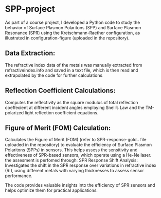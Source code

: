 # SPP-project
As part of a course project, I developed a Python code to study the behavior of Surface Plasmon Polaritons (SPP) and Surface Plasmon Resonance (SPR) using the Kretschmann-Raether configuration, as illustrated in configuration-figure (uploaded in the repository).

## Data Extraction:
The refractive index data of the metals was manually extracted from refractiveindex.info and saved in a text file, which is then read and extrapolated by the code for further calculations.
## Reflection Coefficient Calculations:
Computes the reflectivity as the square modulus of total reflection coeffecient at different incident angles employing Snell’s Law and the TM-polarized light reflection coefficient equations.
## Figure of Merit (FOM) Calculation:
Calculates the Figure of Merit (FOM) (refer to SPR-response-gold.. file uploaded in the repository)  to evaluate the efficiency of Surface Plasmon Polaritons (SPPs) in sensors. This helps assess the sensitivity and effectiveness of SPR-based sensors, which operate using a He-Ne laser. the assesment is perfomed through: 
       SPR Response Shift Analysis: Investigates the shift in the SPR response over variations in refractive index (RI), using different metals with varying thicknesses to assess sensor performance.

The code provides valuable insights into the efficiency of SPR sensors and helps optimize them for practical applications.
